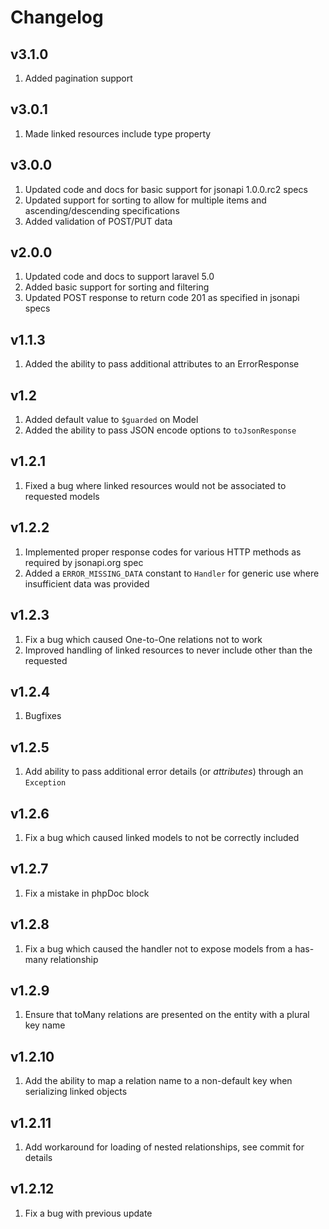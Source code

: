 Changelog
=========

v3.1.0
------

 1. Added pagination support

v3.0.1
------

 1. Made linked resources include type property

v3.0.0
------

 1. Updated code and docs for basic support for jsonapi 1.0.0.rc2 specs
 2. Updated support for sorting to allow for multiple items and ascending/descending specifications
 3. Added validation of POST/PUT data

v2.0.0
------

 1. Updated code and docs to support laravel 5.0
 2. Added basic support for sorting and filtering
 3. Updated POST response to return code 201 as specified in jsonapi specs

v1.1.3
------

 1. Added the ability to pass additional attributes to an ErrorResponse

v1.2
----

 1. Added default value to `$guarded` on Model
 2. Added the ability to pass JSON encode options to `toJsonResponse`

v1.2.1
------

 1. Fixed a bug where linked resources would not be associated to requested models

v1.2.2
------

 1. Implemented proper response codes for various HTTP methods as required by jsonapi.org spec
 2. Added a `ERROR_MISSING_DATA` constant to `Handler` for generic use where insufficient data was provided

v1.2.3
------

 1. Fix a bug which caused One-to-One relations not to work
 2. Improved handling of linked resources to never include other than the requested

v1.2.4
------

 1. Bugfixes

v1.2.5
------

 1. Add ability to pass additional error details (or *attributes*) through an `Exception`

v1.2.6
------

 1. Fix a bug which caused linked models to not be correctly included

v1.2.7
------

 1. Fix a mistake in phpDoc block

v1.2.8
------

 1. Fix a bug which caused the handler not to expose models from a has-many relationship

v1.2.9
------

 1. Ensure that toMany relations are presented on the entity with a plural key name

v1.2.10
-------

 1. Add the ability to map a relation name to a non-default key when serializing linked objects

v1.2.11
-------

 1. Add workaround for loading of nested relationships, see commit for details

v1.2.12
-------

 1. Fix a bug with previous update
